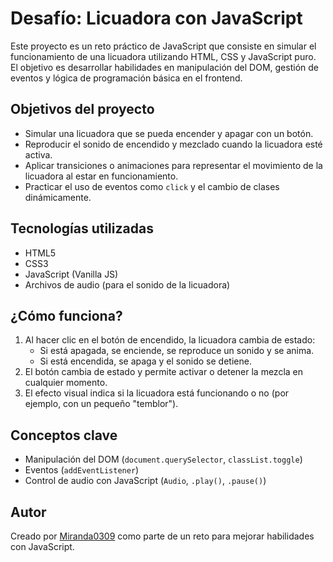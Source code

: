 # Desafío: Licuadora con JavaScript

Este proyecto es un reto práctico de JavaScript que consiste en simular el funcionamiento de una licuadora utilizando HTML, CSS y JavaScript puro. El objetivo es desarrollar habilidades en manipulación del DOM, gestión de eventos y lógica de programación básica en el frontend.

## Objetivos del proyecto

- Simular una licuadora que se pueda encender y apagar con un botón.
- Reproducir el sonido de encendido y mezclado cuando la licuadora esté activa.
- Aplicar transiciones o animaciones para representar el movimiento de la licuadora al estar en funcionamiento.
- Practicar el uso de eventos como `click` y el cambio de clases dinámicamente.

## Tecnologías utilizadas

- HTML5  
- CSS3  
- JavaScript (Vanilla JS)  
- Archivos de audio (para el sonido de la licuadora)


## ¿Cómo funciona?

1. Al hacer clic en el botón de encendido, la licuadora cambia de estado:
   - Si está apagada, se enciende, se reproduce un sonido y se anima.
   - Si está encendida, se apaga y el sonido se detiene.
2. El botón cambia de estado y permite activar o detener la mezcla en cualquier momento.
3. El efecto visual indica si la licuadora está funcionando o no (por ejemplo, con un pequeño "temblor").

## Conceptos clave

- Manipulación del DOM (`document.querySelector`, `classList.toggle`)
- Eventos (`addEventListener`)
- Control de audio con JavaScript (`Audio`, `.play()`, `.pause()`)
  

## Autor

Creado por [Miranda0309](https://github.com/Miranda0309) como parte de un reto para mejorar habilidades con JavaScript.



